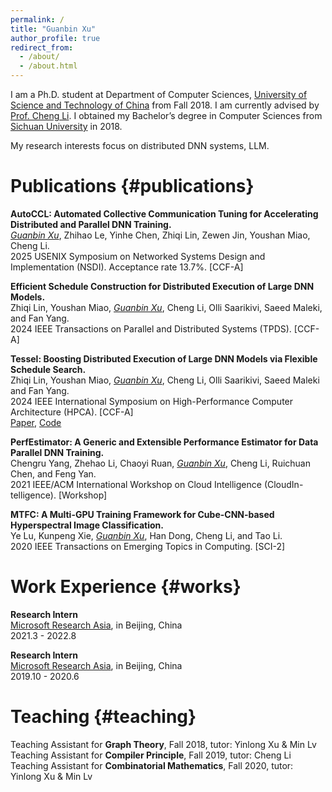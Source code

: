 ```yaml
---
permalink: /
title: "Guanbin Xu"
author_profile: true
redirect_from: 
  - /about/
  - /about.html
---
```


I am a Ph.D. student at Department of Computer Sciences, [University of Science and Technology of China](https://ustc.edu.cn/) from Fall 2018. I am currently advised by [Prof. Cheng Li](https://scholar.google.com/citations?user=3Fdv_mIAAAAJ). I obtained my Bachelor’s degree in Computer Sciences from [Sichuan University](https://scu.edu.cn/) in 2018.

My research interests focus on distributed DNN systems, LLM.

# Publications {#publications}
**AutoCCL: Automated Collective Communication Tuning for Accelerating Distributed and Parallel DNN Training.**\
*<u>Guanbin Xu</u>*, Zhihao Le, Yinhe Chen, Zhiqi Lin, Zewen Jin, Youshan Miao, Cheng Li.\
2025 USENIX Symposium on Networked Systems Design and Implementation (NSDI). Acceptance rate 13.7%. [CCF-A]

**Efficient Schedule Construction for Distributed Execution of Large DNN Models.**\
Zhiqi Lin,  Youshan Miao, *<u>Guanbin Xu</u>*,  Cheng Li,  Olli Saarikivi,  Saeed Maleki, and Fan Yang.\
2024 IEEE Transactions on Parallel and Distributed Systems (TPDS). [CCF-A]

**Tessel: Boosting Distributed Execution of Large DNN Models via Flexible Schedule Search.**\
Zhiqi Lin,  Youshan Miao, *<u>Guanbin Xu</u>*,  Cheng Li,  Olli Saarikivi, Saeed Maleki and Fan Yang.\
2024 IEEE International Symposium on High-Performance Computer Architecture (HPCA). [CCF-A]\
[Paper](https://arxiv.org/pdf/2311.15269), [Code](https://github.com/zhiqi-0/Tessel)

**PerfEstimator: A Generic and Extensible Performance Estimator for Data Parallel DNN Training.**\
Chengru Yang,  Zhehao Li,  Chaoyi Ruan, *<u>Guanbin Xu</u>*,  Cheng Li, Ruichuan Chen, and Feng Yan.\
2021 IEEE/ACM International Workshop on Cloud Intelligence (CloudIn-telligence). [Workshop]

**MTFC: A Multi-GPU Training Framework for Cube-CNN-based Hyperspectral Image Classification.**\
Ye Lu,  Kunpeng Xie, *<u>Guanbin Xu</u>*,  Han Dong,  Cheng Li,  and Tao Li.\
2020 IEEE Transactions on Emerging Topics in Computing. [SCI-2]

# Work Experience {#works}
**Research Intern**\
[Microsoft Research Asia](https://www.microsoft.com/en-us/research/lab/microsoft-research-asia/), in Beijing, China\
2021.3 - 2022.8

**Research Intern**\
[Microsoft Research Asia](https://www.microsoft.com/en-us/research/lab/microsoft-research-asia/), in Beijing, China\
2019.10 - 2020.6

# Teaching {#teaching}
Teaching Assistant for **Graph Theory**, Fall 2018, tutor: Yinlong Xu & Min Lv\
Teaching Assistant for **Compiler Principle**, Fall 2019, tutor: Cheng Li\
Teaching Assistant for **Combinatorial Mathematics**, Fall 2020, tutor: Yinlong Xu & Min Lv


